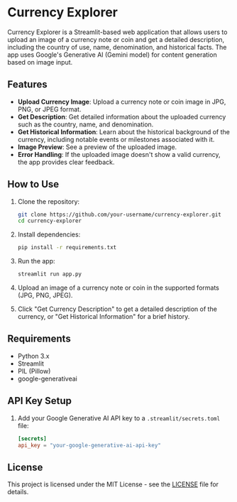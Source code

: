 # Currency Explorer

Currency Explorer is a Streamlit-based web application that allows users to upload an image of a currency note or coin and get a detailed description, including the country of use, name, denomination, and historical facts. The app uses Google's Generative AI (Gemini model) for content generation based on image input.

## Features

- **Upload Currency Image**: Upload a currency note or coin image in JPG, PNG, or JPEG format.
- **Get Description**: Get detailed information about the uploaded currency such as the country, name, and denomination.
- **Get Historical Information**: Learn about the historical background of the currency, including notable events or milestones associated with it.
- **Image Preview**: See a preview of the uploaded image.
- **Error Handling**: If the uploaded image doesn't show a valid currency, the app provides clear feedback.

## How to Use

1. Clone the repository:
    ```bash
    git clone https://github.com/your-username/currency-explorer.git
    cd currency-explorer
    ```

2. Install dependencies:
    ```bash
    pip install -r requirements.txt
    ```

3. Run the app:
    ```bash
    streamlit run app.py
    ```

4. Upload an image of a currency note or coin in the supported formats (JPG, PNG, JPEG).

5. Click "Get Currency Description" to get a detailed description of the currency, or "Get Historical Information" for a brief history.

## Requirements

- Python 3.x
- Streamlit
- PIL (Pillow)
- google-generativeai

## API Key Setup

1. Add your Google Generative AI API key to a `.streamlit/secrets.toml` file:
    ```toml
    [secrets]
    api_key = "your-google-generative-ai-api-key"
    ```

## License

This project is licensed under the MIT License - see the [LICENSE](LICENSE) file for details.
